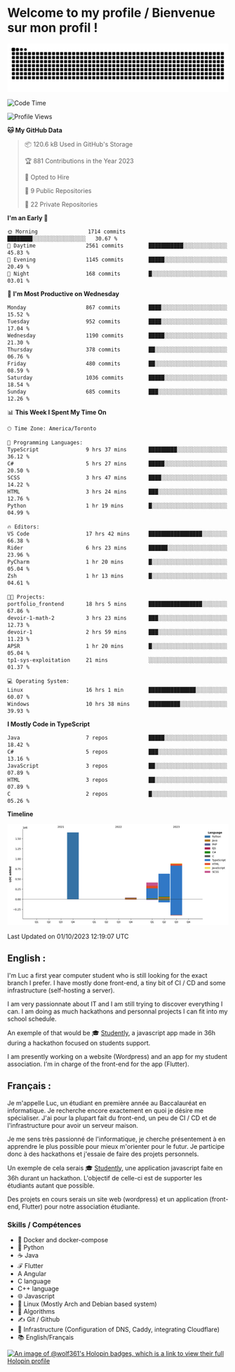 # Welcome to my profile / Bienvenue sur mon profil !

![snake gif](https://github.com/wolf-361/wolf-361/blob/output/github-contribution-grid-snake.svg)

<!--START_SECTION:waka-->
![Code Time](http://img.shields.io/badge/Code%20Time-384%20hrs%205%20mins-blue)

![Profile Views](http://img.shields.io/badge/Profile%20Views-0-blue)

**🐱 My GitHub Data** 

> 📦 120.6 kB Used in GitHub's Storage 
 > 
> 🏆 881 Contributions in the Year 2023
 > 
> 💼 Opted to Hire
 > 
> 📜 9 Public Repositories 
 > 
> 🔑 22 Private Repositories 
 > 
**I'm an Early 🐤** 

```text
🌞 Morning                1714 commits        ████████░░░░░░░░░░░░░░░░░   30.67 % 
🌆 Daytime                2561 commits        ███████████░░░░░░░░░░░░░░   45.83 % 
🌃 Evening                1145 commits        █████░░░░░░░░░░░░░░░░░░░░   20.49 % 
🌙 Night                  168 commits         █░░░░░░░░░░░░░░░░░░░░░░░░   03.01 % 
```
📅 **I'm Most Productive on Wednesday** 

```text
Monday                   867 commits         ████░░░░░░░░░░░░░░░░░░░░░   15.52 % 
Tuesday                  952 commits         ████░░░░░░░░░░░░░░░░░░░░░   17.04 % 
Wednesday                1190 commits        █████░░░░░░░░░░░░░░░░░░░░   21.30 % 
Thursday                 378 commits         ██░░░░░░░░░░░░░░░░░░░░░░░   06.76 % 
Friday                   480 commits         ██░░░░░░░░░░░░░░░░░░░░░░░   08.59 % 
Saturday                 1036 commits        █████░░░░░░░░░░░░░░░░░░░░   18.54 % 
Sunday                   685 commits         ███░░░░░░░░░░░░░░░░░░░░░░   12.26 % 
```


📊 **This Week I Spent My Time On** 

```text
🕑︎ Time Zone: America/Toronto

💬 Programming Languages: 
TypeScript               9 hrs 37 mins       █████████░░░░░░░░░░░░░░░░   36.12 % 
C#                       5 hrs 27 mins       █████░░░░░░░░░░░░░░░░░░░░   20.50 % 
SCSS                     3 hrs 47 mins       ████░░░░░░░░░░░░░░░░░░░░░   14.22 % 
HTML                     3 hrs 24 mins       ███░░░░░░░░░░░░░░░░░░░░░░   12.76 % 
Python                   1 hr 19 mins        █░░░░░░░░░░░░░░░░░░░░░░░░   04.99 % 

🔥 Editors: 
VS Code                  17 hrs 42 mins      █████████████████░░░░░░░░   66.38 % 
Rider                    6 hrs 23 mins       ██████░░░░░░░░░░░░░░░░░░░   23.96 % 
PyCharm                  1 hr 20 mins        █░░░░░░░░░░░░░░░░░░░░░░░░   05.04 % 
Zsh                      1 hr 13 mins        █░░░░░░░░░░░░░░░░░░░░░░░░   04.61 % 

🐱‍💻 Projects: 
portfolio_frontend       18 hrs 5 mins       █████████████████░░░░░░░░   67.86 % 
devoir-1-math-2          3 hrs 23 mins       ███░░░░░░░░░░░░░░░░░░░░░░   12.73 % 
devoir-1                 2 hrs 59 mins       ███░░░░░░░░░░░░░░░░░░░░░░   11.23 % 
APSR                     1 hr 20 mins        █░░░░░░░░░░░░░░░░░░░░░░░░   05.04 % 
tp1-sys-exploitation     21 mins             ░░░░░░░░░░░░░░░░░░░░░░░░░   01.37 % 

💻 Operating System: 
Linux                    16 hrs 1 min        ███████████████░░░░░░░░░░   60.07 % 
Windows                  10 hrs 38 mins      ██████████░░░░░░░░░░░░░░░   39.93 % 
```

**I Mostly Code in TypeScript** 

```text
Java                     7 repos             █████░░░░░░░░░░░░░░░░░░░░   18.42 % 
C#                       5 repos             ███░░░░░░░░░░░░░░░░░░░░░░   13.16 % 
JavaScript               3 repos             ██░░░░░░░░░░░░░░░░░░░░░░░   07.89 % 
HTML                     3 repos             ██░░░░░░░░░░░░░░░░░░░░░░░   07.89 % 
C                        2 repos             █░░░░░░░░░░░░░░░░░░░░░░░░   05.26 % 
```



**Timeline**

![Lines of Code chart](https://raw.githubusercontent.com/wolf-361/wolf-361/main/assets/bar_graph.png)


 Last Updated on 01/10/2023 12:19:07 UTC
<!--END_SECTION:waka-->

## English : 

I'm Luc a first year computer student who is still looking for the exact branch I prefer. I have mostly done front-end, a tiny bit of CI / CD and some infrastructure (self-hosting a server).

I am very passionnate about IT and I am still trying to discover everything I can. I am doing as much hackathons and personnal projects I can fit into my school schedule.

An exemple of that would be 🎓 [Studently](https://github.com/wolf-361/Studently-CodeJam12), a javascript app made in 36h during a hackathon focused on students support.

I am presently working on a website (Wordpress) and an app for my student association. I'm in charge of the front-end for the app (Flutter).

## Français :

Je m'appelle Luc, un étudiant en première année au Baccalauréat en informatique. Je recherche encore exactement en quoi je désire me spécialiser. J'ai pour la plupart fait du front-end, un peu de CI / CD et de l'infrastructure pour avoir un serveur maison.

Je me sens très passionné de l'informatique, je cherche présentement à en apprendre le plus possible pour mieux m'orienter pour le futur. Je participe donc à des hackathons et j'essaie de faire des projets personnels.

Un exemple de cela serais 🎓 [Studently](https://github.com/wolf-361/Studently-CodeJam12), une application javascript faite en 36h durant un hackathon. L'objectif de celle-ci est de supporter les étudiants autant que possible.

Des projets en cours serais un site web (wordpress) et un application (front-end, Flutter) pour notre association étudiante.

###  Skills / Compétences

* 🐋 Docker and docker-compose
* 🐍 Python
* ☕ Java
* ℱ Flutter
* A Angular
* C language
* C++ language
* 🌐 Javascript
* 🐧 Linux (Mostly Arch and Debian based system)
* 🧩 Algorithms
* ✍️ Git / Github
* 📜 Infrastructure (Configuration of DNS, Caddy, integrating Cloudflare)
* 📚 English/Français

[![An image of @wolf361's Holopin badges, which is a link to view their full Holopin profile](https://holopin.me/wolf361)](https://holopin.io/@wolf361)


